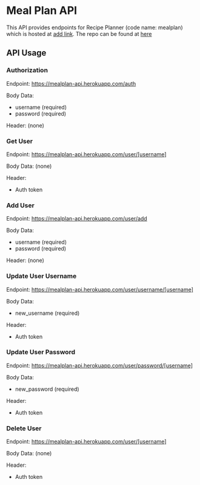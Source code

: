 # Meal Plan API
This API provides endpoints for Recipe Planner (code name: mealplan) which is hosted at [add link]().
The repo can be found at [here](https://github.com/matthewcotton/mealplan)


## API Usage

### Authorization
Endpoint: https://mealplan-api.herokuapp.com/auth

Body Data: 
- username (required)
- password (required)

Header: (none)

### Get User
Endpoint: https://mealplan-api.herokuapp.com/user/[username]

Body Data: (none)

Header:
- Auth token

### Add User
Endpoint: https://mealplan-api.herokuapp.com/user/add

Body Data:
- username (required)
- password (required)

Header: (none)

### Update User Username
Endpoint: https://mealplan-api.herokuapp.com/user/username/[username]

Body Data:
- new_username (required)

Header:
- Auth token

### Update User Password
Endpoint: https://mealplan-api.herokuapp.com/user/password/[username]

Body Data:
- new_password (required)

Header:
- Auth token

### Delete User
Endpoint: https://mealplan-api.herokuapp.com/user/[username]

Body Data: (none)

Header:
- Auth token